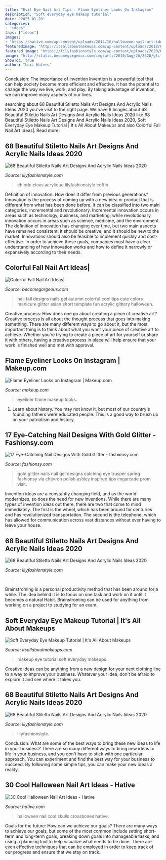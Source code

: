 ```yaml
---
title: "Evil Eye Nail Art Tips : Flame Eyeliner Looks On Instagram"
description: "Soft everyday eye makeup tutorial"
date: "2023-01-20"
categories:
- "ideas"
tags: ["ideas"]
images:
- "https://hative.com/wp-content/uploads/2014/10/halloween-nail-art-ideas/17-skulls-crossbones.jpg"
featuredImage: "http://itsallaboutmakeups.com/wp-content/uploads/2018/04/soft-everyday-eye-makeup-tutorial-YKa-6oFt7EM.jpg"
featured_image: "https://lilyfashionstyle.com/wp-content/uploads/2020/04/14-12.jpg"
image: "http://static.becomegorgeous.com/img/arts/2010/Aug/20/2620/glittery_nail_designs.jpg"
ShowToc: true
author: "Lori Waters"
---
```



Conclusion: The importance of invention
Invention is a powerful tool that can help society become more efficient and effective. It has the potential to change the way we live, work, and play. By taking advantage of invention, we can improve many aspects of our lives.

	

		
searching about 68 Beautiful Stiletto Nails Art Designs And Acrylic Nails Ideas 2020 you've visit to the right page. We have 8 Images about 68 Beautiful Stiletto Nails Art Designs And Acrylic Nails Ideas 2020 like 68 Beautiful Stiletto Nails Art Designs And Acrylic Nails Ideas 2020, Soft Everyday Eye Makeup Tutorial | It&#039;s All About Makeups and also Colorful Fall Nail Art Ideas|. Read more:
		
    
## 68 Beautiful Stiletto Nails Art Designs And Acrylic Nails Ideas 2020

<img loading=lazy src="https://lilyfashionstyle.com/wp-content/uploads/2020/04/38-8.jpg" onerror="this.onerror=null;this.src='https://tse4.mm.bing.net/th?id=OIP.mKmZE2j3-BXI3OskosbPUQHaKC&amp;pid=15.1';" alt="68 Beautiful Stiletto Nails Art Designs And Acrylic Nails Ideas 2020">

_Source: lilyfashionstyle.com_

>chiodo clous acrylique lilyfashionstyle coffin. 

	

Definition of innovation: How does it differ from previous generations?
Innovation is the process of coming up with a new idea or product that is different from what has been done before. It can be classified into two main categories, incremental and revolutionary. Incremental innovation occurs in areas such as technology, business, and marketing; while revolutionary innovation occurs in areas such as science, medicine, and the environment. 
The definition of innovation has changing over time, but two main aspects have remained consistent: it should be creative, and it should be new to the market. Innovations should also be feasible to implement quickly and cost-effective. In order to achieve these goals, companies must have a clear understanding of how innovation works and how to define it narrowly or expansively according to their needs.

    
## Colorful Fall Nail Art Ideas|

<img loading=lazy src="http://static.becomegorgeous.com/img/arts/2010/Aug/20/2620/glittery_nail_designs.jpg" onerror="this.onerror=null;this.src='https://tse2.mm.bing.net/th?id=OIP.5nOPEHVHXcuCtouqFYCTYwHaFj&amp;pid=15.1';" alt="Colorful Fall Nail Art Ideas|">

_Source: becomegorgeous.com_

>nail fall designs nails gel autumn colorful cool tips cute colors manicure glitter asian short template fun acrylic glittery halloween. 

	

Creative process: How does one go about creating a piece of creative art?
Creative process is all about the thought process that goes into making something. There are many different ways to go about it, but the most important thing is to think about what you want your piece of creative art to achieve. Whether you’re trying to create a piece of art for yourself or share it with others, having a creative process in place will help ensure that your work is finished well and met with approval.

    
## Flame Eyeliner Looks On Instagram | Makeup.com

<img loading=lazy src="https://www.makeup.com/-/media/project/loreal/brand-sites/mdc/americas/us/articles/2020/10_october/27-flame-eyeliner/creative-wings-hero-mudc-102720.jpg?w=400&amp;h=300&amp;blr=False&amp;hash=4C55315099A491FC8DD15BECEF680848" onerror="this.onerror=null;this.src='https://tse4.mm.bing.net/th?id=OIP.185Z61S0bLweAwzd-flnJwHaFj&amp;pid=15.1';" alt="Flame Eyeliner Looks on Instagram | Makeup.com">

_Source: makeup.com_

>eyeliner flame makeup looks. 

	

1) Learn about history. You may not know it, but most of our country's founding fathers were educated people. This is a good way to brush up on your patriotism and history. 

    
## 17 Eye-Catching Nail Designs With Gold Glitter - Fashionsy.com

<img loading=lazy src="http://fashionsy.com/wp-content/uploads/2014/12/White-gel-gold-glitter-nails.jpg" onerror="this.onerror=null;this.src='https://tse4.mm.bing.net/th?id=OIP.0zXclEA-jDt2Tzl0JsWLOgHaHa&amp;pid=15.1';" alt="17 Eye-Catching Nail Designs With Gold Glitter - fashionsy.com">

_Source: fashionsy.com_

>gold glitter nails nail gel designs catching eye trusper spring fashionsy via chevron polish ashley inspired tips imgarcade prom visit. 

	

Invention ideas are a constantly changing field, and as the world modernizes, so does the need for new inventions. While there are many types of invention ideas out there, there are two that come to mind immediately. The first is the wheel, which has been around for centuries and has revolutionized transportation. The second is the telephone, which has allowed for communication across vast distances without ever having to leave your house.

    
## 68 Beautiful Stiletto Nails Art Designs And Acrylic Nails Ideas 2020

<img loading=lazy src="https://lilyfashionstyle.com/wp-content/uploads/2020/04/14-12.jpg" onerror="this.onerror=null;this.src='https://tse4.mm.bing.net/th?id=OIP.FpZfkNGoXQzcICwzTQeqWwHaKF&amp;pid=15.1';" alt="68 Beautiful Stiletto Nails Art Designs And Acrylic Nails Ideas 2020">

_Source: lilyfashionstyle.com_

>. 

	

Brainstroming is a personal productivity method that has been around for a while. The idea behind it is to focus on one task and work on it until it becomes a natural Habit. Brainstroming can be used for anything from working on a project to studying for an exam.

    
## Soft Everyday Eye Makeup Tutorial | It&#039;s All About Makeups

<img loading=lazy src="http://itsallaboutmakeups.com/wp-content/uploads/2018/04/soft-everyday-eye-makeup-tutorial-YKa-6oFt7EM.jpg" onerror="this.onerror=null;this.src='https://tse4.mm.bing.net/th?id=OIP.1c6ch97RmoGUEQmR0ysW3wHaEK&amp;pid=15.1';" alt="Soft Everyday Eye Makeup Tutorial | It&#039;s All About Makeups">

_Source: itsallaboutmakeups.com_

>makeup eye tutorial soft everyday makeups. 

	

Creative ideas can be anything from a new design for your next clothing line to a way to improve your business. Whatever your idea, don't be afraid to explore it and see where it takes you.

    
## 68 Beautiful Stiletto Nails Art Designs And Acrylic Nails Ideas 2020

<img loading=lazy src="https://lilyfashionstyle.com/wp-content/uploads/2020/04/2-12.jpg" onerror="this.onerror=null;this.src='https://tse3.mm.bing.net/th?id=OIP.cTM426c1ejkdSorLVrp2gwHaKD&amp;pid=15.1';" alt="68 Beautiful Stiletto Nails Art Designs And Acrylic Nails Ideas 2020">

_Source: lilyfashionstyle.com_

>lilyfashionstyle. 

	

Conclusion: What are some of the best ways to bring these new ideas to life in your business?
There are so many different ways to bring new ideas to life in your business, and you don't have to stick with one particular approach. You can experiment and find the best way for your business to succeed. By following some simple tips, you can make your new ideas a reality.

    
## 30 Cool Halloween Nail Art Ideas - Hative

<img loading=lazy src="https://hative.com/wp-content/uploads/2014/10/halloween-nail-art-ideas/17-skulls-crossbones.jpg" onerror="this.onerror=null;this.src='https://tse1.mm.bing.net/th?id=OIP.LlF5UveEHhWXtweOhUSu5gHaKZ&amp;pid=15.1';" alt="30 Cool Halloween Nail Art Ideas - Hative">

_Source: hative.com_

>halloween nail cool skulls crossbones hative. 

	

Goals for the future: How can we achieve our goals?
There are many ways to achieve our goals, but some of the most common include setting short-term and long-term goals, breaking down goals into manageable tasks, and using a planning tool to help visualize what needs to be done. There are even effective techniques that can be employed in order to keep track of our progress and ensure that we stay on track.

